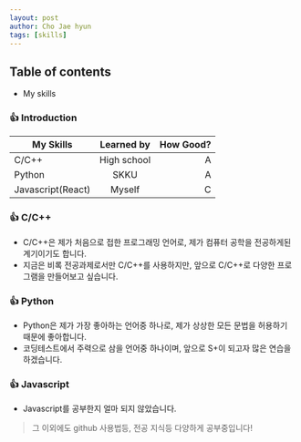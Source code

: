 ```yaml
---
layout: post
author: Cho Jae hyun
tags: [skills]
---
```



## Table of contents
- My skills

### 👍 Introduction

| My Skills     | Learned by  | How Good?  |
| ------------- |:-------------:| -----:|
| C/C++         | High school | A |
| Python        | SKKU     |   A |
| Javascript(React) | Myself      |  C |

### 👍 C/C++
- C/C++은 제가 처음으로 접한 프로그래밍 언어로, 제가 컴퓨터 공학을 전공하게된 계기이기도 합니다.
- 지금은 비록 전공과제로서만 C/C++를 사용하지만, 앞으로 C/C++로 다양한 프로그램을 만들어보고 싶습니다.

### 👍 Python
- Python은 제가 가장 좋아하는 언어중 하나로, 제가 상상한 모든 문법을 허용하기 때문에 좋아합니다.
- 코딩테스트에서 주력으로 삼을 언어중 하나이며, 앞으로 S+이 되고자 많은 연습을 하겠습니다.

### 👍 Javascript
- Javascript를 공부한지 얼마 되지 않았습니다.

> 그 이외에도 github 사용법등, 전공 지식등 다양하게 공부중입니다!

